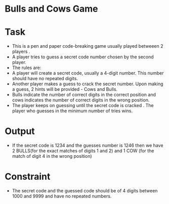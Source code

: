 # Bulls and Cows Game

# Task
+ This is a pen and paper code-breaking game usually played betweeen 2 players . 
+ A player tries to guess a secret code number chosen by the second player.
+ The rules are:
 + A player will create a secret code, usually a 4-digit number. This number should have no repeated digits.
 + Another player makes a guess to crack the secret number. Upon making a guess, 2 hints will be provided - Cows and Bulls.
 + Bulls indicate the number of correct digits in the correct position and cows indicates the number of correct digits in the wrong position. 
 + The player keeps on guessing until the secret code is cracked . The player who guesses in the minimum number of tries wins.

# Output
+ If the secret code is 1234 and the guesses number is 1246 then we have 2 BULLS(for the exact matches of digits 1 and 2) and 1 COW (for the match of digit 4 in the wrong position)

# Constraint
+ The secret code and the guessed code should be of 4 digits between 1000 and 9999 and have no repeated numbers.
